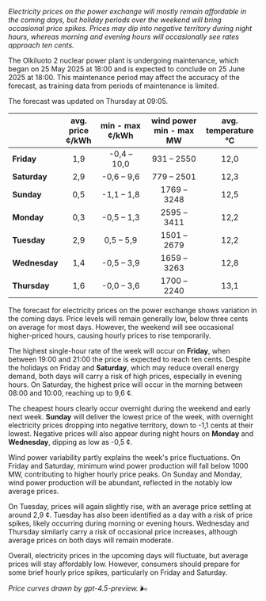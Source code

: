 *Electricity prices on the power exchange will mostly remain affordable in the coming days, but holiday periods over the weekend will bring occasional price spikes. Prices may dip into negative territory during night hours, whereas morning and evening hours will occasionally see rates approach ten cents.*

The Olkiluoto 2 nuclear power plant is undergoing maintenance, which began on 25 May 2025 at 18:00 and is expected to conclude on 25 June 2025 at 18:00. This maintenance period may affect the accuracy of the forecast, as training data from periods of maintenance is limited.

The forecast was updated on Thursday at 09:05.

|              | avg.<br>price<br>¢/kWh | min - max<br>¢/kWh | wind power<br>min - max<br>MW | avg.<br>temperature<br>°C |
|:-------------|:----------------:|:----------------:|:-------------:|:-------------:|
| **Friday**   |        1,9       |    -0,4 – 10,0   |      931 – 2550     |      12,0     |
| **Saturday** |        2,9       |    -0,6 – 9,6    |      779 – 2501     |      12,3     |
| **Sunday**   |        0,5       |    -1,1 – 1,8    |     1769 – 3248     |      12,5     |
| **Monday**   |        0,3       |    -0,5 – 1,3    |     2595 – 3411     |      12,2     |
| **Tuesday**  |        2,9       |     0,5 – 5,9    |     1501 – 2679     |      12,2     |
| **Wednesday**|        1,4       |    -0,5 – 3,9    |     1659 – 3263     |      12,8     |
| **Thursday** |        1,6       |    -0,0 – 3,6    |     1700 – 2240     |      13,1     |

The forecast for electricity prices on the power exchange shows variation in the coming days. Price levels will remain generally low, below three cents on average for most days. However, the weekend will see occasional higher-priced hours, causing hourly prices to rise temporarily.

The highest single-hour rate of the week will occur on **Friday**, when between 19:00 and 21:00 the price is expected to reach ten cents. Despite the holidays on Friday and **Saturday**, which may reduce overall energy demand, both days will carry a risk of high prices, especially in evening hours. On Saturday, the highest price will occur in the morning between 08:00 and 10:00, reaching up to 9,6 ¢.

The cheapest hours clearly occur overnight during the weekend and early next week. **Sunday** will deliver the lowest price of the week, with overnight electricity prices dropping into negative territory, down to -1,1 cents at their lowest. Negative prices will also appear during night hours on **Monday** and **Wednesday**, dipping as low as -0,5 ¢.

Wind power variability partly explains the week's price fluctuations. On Friday and Saturday, minimum wind power production will fall below 1000 MW, contributing to higher hourly price peaks. On Sunday and Monday, wind power production will be abundant, reflected in the notably low average prices.

On Tuesday, prices will again slightly rise, with an average price settling at around 2,9 ¢. Tuesday has also been identified as a day with a risk of price spikes, likely occurring during morning or evening hours. Wednesday and Thursday similarly carry a risk of occasional price increases, although average prices on both days will remain moderate.

Overall, electricity prices in the upcoming days will fluctuate, but average prices will stay affordably low. However, consumers should prepare for some brief hourly price spikes, particularly on Friday and Saturday.

*Price curves drawn by gpt-4.5-preview.* 🌬️
